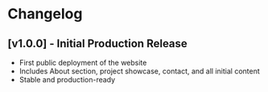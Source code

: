 # Changelog

## [v1.0.0] - Initial Production Release
- First public deployment of the website
- Includes About section, project showcase, contact, and all initial content
- Stable and production-ready 